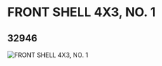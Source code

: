 # FRONT SHELL 4X3, NO. 1
## 32946
![FRONT SHELL 4X3, NO. 1](https://lc-www-live-s.legocdn.com/media/bricks/5/2/6185977.jpg)